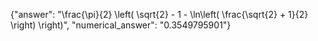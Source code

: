 {"answer": "\\frac{\\pi}{2} \\left( \\sqrt{2} - 1 - \\ln\\left( \\frac{\\sqrt{2} + 1}{2} \\right) \\right)", "numerical_answer": "0.3549795901"}
